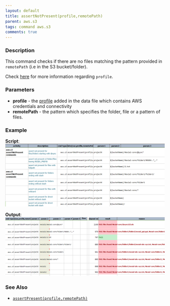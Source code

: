 ```yaml
---
layout: default
title: assertNotPresent(profile,remotePath)
parent: aws.s3
tags: command aws.s3
comments: true
---
```


### Description
This command checks if there are no files matching the pattern provided in `remotePath` (i.e in the S3 bucket/folder).

Check [here](index#s3profile) for more information regarding `profile`.


### Parameters
- **profile** - the [profile](index#s3profile) added in the data file which contains AWS credentials and connectivity
- **remotePath** - the pattern which specifies the folder, file or a pattern of files.


### Example
**Script**:<br/>
![](image/assertNotPresent_01.png)

**Output**:<br/>
![](image/assertNotPresent_02.png)


### See Also
- [`assertPresent(profile,remotePath)`](assertPresent(profile,remotePath))
